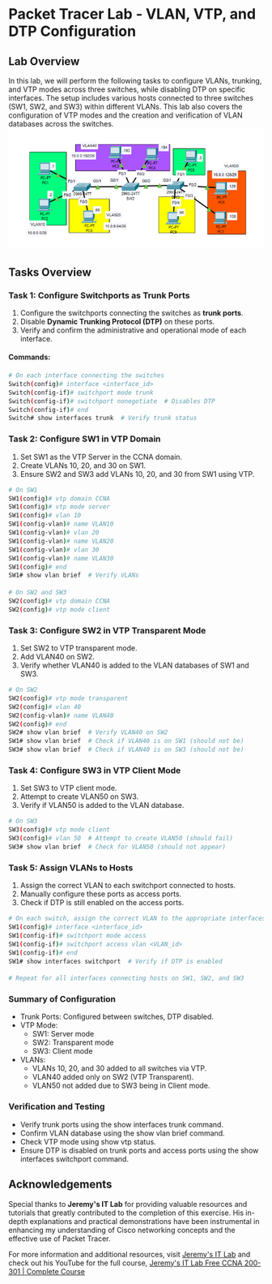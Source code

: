 # Packet Tracer Lab - VLAN, VTP, and DTP Configuration

## Lab Overview
In this lab, we will perform the following tasks to configure VLANs, trunking, and VTP modes across three switches, while disabling DTP on specific interfaces. The setup includes various hosts connected to three switches (SW1, SW2, and SW3) within different VLANs. This lab also covers the configuration of VTP modes and the creation and verification of VLAN databases across the switches.
<img src="https://github.com/ro-drick/VLAN-VTP-DTP-Configuration/blob/main/DTP%26VTP.PNG">
## Tasks Overview

### Task 1: Configure Switchports as Trunk Ports

1. Configure the switchports connecting the switches as **trunk ports**.
2. Disable **Dynamic Trunking Protocol (DTP)** on these ports.
3. Verify and confirm the administrative and operational mode of each interface.

#### Commands:
```bash
# On each interface connecting the switches
Switch(config)# interface <interface_id>
Switch(config-if)# switchport mode trunk
Switch(config-if)# switchport nonegotiate  # Disables DTP
Switch(config-if)# end
Switch# show interfaces trunk  # Verify trunk status
```
### Task 2: Configure SW1 in VTP Domain
1. Set SW1 as the VTP Server in the CCNA domain.
2. Create VLANs 10, 20, and 30 on SW1.
3. Ensure SW2 and SW3 add VLANs 10, 20, and 30 from SW1 using VTP.
```bash
# On SW1
SW1(config)# vtp domain CCNA
SW1(config)# vtp mode server
SW1(config)# vlan 10
SW1(config-vlan)# name VLAN10
SW1(config-vlan)# vlan 20
SW1(config-vlan)# name VLAN20
SW1(config-vlan)# vlan 30
SW1(config-vlan)# name VLAN30
SW1(config)# end
SW1# show vlan brief  # Verify VLANs

# On SW2 and SW3
SW2(config)# vtp domain CCNA
SW2(config)# vtp mode client
```
### Task 3: Configure SW2 in VTP Transparent Mode
1. Set SW2 to VTP transparent mode.
2. Add VLAN40 on SW2.
3. Verify whether VLAN40 is added to the VLAN databases of SW1 and SW3.
```bash
# On SW2
SW2(config)# vtp mode transparent
SW2(config)# vlan 40
SW2(config-vlan)# name VLAN40
SW2(config)# end
SW2# show vlan brief  # Verify VLAN40 on SW2
SW1# show vlan brief  # Check if VLAN40 is on SW1 (should not be)
SW3# show vlan brief  # Check if VLAN40 is on SW3 (should not be)
```
### Task 4: Configure SW3 in VTP Client Mode
1. Set SW3 to VTP client mode.
2. Attempt to create VLAN50 on SW3.
3. Verify if VLAN50 is added to the VLAN database.
```bash
# On SW3
SW3(config)# vtp mode client
SW3(config)# vlan 50  # Attempt to create VLAN50 (should fail)
SW3# show vlan brief  # Check for VLAN50 (should not appear)
```
### Task 5: Assign VLANs to Hosts
1. Assign the correct VLAN to each switchport connected to hosts.
2. Manually configure these ports as access ports.
3. Check if DTP is still enabled on the access ports.
```bash
# On each switch, assign the correct VLAN to the appropriate interfaces
SW1(config)# interface <interface_id>
SW1(config-if)# switchport mode access
SW1(config-if)# switchport access vlan <VLAN_id>
SW1(config-if)# end
SW1# show interfaces switchport  # Verify if DTP is enabled

# Repeat for all interfaces connecting hosts on SW1, SW2, and SW3
```
### Summary of Configuration
- Trunk Ports: Configured between switches, DTP disabled.
- VTP Mode:
    - SW1: Server mode
    - SW2: Transparent mode
    - SW3: Client mode
- VLANs:
    - VLANs 10, 20, and 30 added to all switches via VTP.
    - VLAN40 added only on SW2 (VTP Transparent).
    - VLAN50 not added due to SW3 being in Client mode.
### Verification and Testing
- Verify trunk ports using the show interfaces trunk command.
- Confirm VLAN database using the show vlan brief command.
- Check VTP mode using show vtp status.
- Ensure DTP is disabled on trunk ports and access ports using the show interfaces switchport command.

## Acknowledgements


Special thanks to **Jeremy's IT Lab** for providing valuable resources and tutorials that greatly contributed to the completion of this exercise. His in-depth explanations and practical demonstrations have been instrumental in enhancing my understanding of Cisco networking concepts and the effective use of Packet Tracer.

For more information and additional resources, visit [Jeremy's IT Lab](https://jeremysitlab.com/) and check out his YouTube for the full course, [Jeremy's IT Lab Free CCNA 200-301 | Complete Course](https://www.youtube.com/playlist?list=PLxbwE86jKRgMpuZuLBivzlM8s2Dk5lXBQ)
